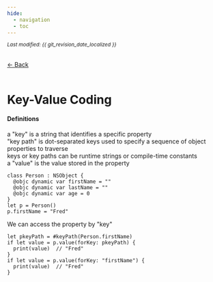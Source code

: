 ```yaml
---
hide:
  - navigation
  - toc
---
```


<small><i>Last modified: {{ git_revision_date_localized }}</i></small>

<div class="back-button">
    <br>
    <a href="javascript:history.back()">← Back</a>
    <br>
    <br>
</div>

# Key-Value Coding

#### Definitions
a "key" is a string that identifies a specific property  
"key path" is dot-separated keys used to specify a sequence of object properties to traverse  
keys or key paths can be runtime strings or compile-time constants  
a "value" is the value stored in the property  


```
class Person : NSObject {
  @objc dynamic var firstName = ""
  @objc dynamic var lastName = ""
  @objc dynamic var age = 0
}
let p = Person()
p.firstName = "Fred"
```

We can access the property by "key"

```
let pkeyPath = #keyPath(Person.firstName)
if let value = p.value(forKey: pkeyPath) {
  print(value)  // "Fred"
}
if let value = p.value(forKey: "firstName") {
  print(value)  // "Fred"
}
```